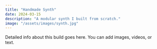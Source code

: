 ```yaml
---
title: "Handmade Synth"
date: 2024-03-15
description: "A modular synth I built from scratch."
image: "/assets/images/synth.jpg"
---
```

Detailed info about this build goes here. You can add images, videos, or text.
